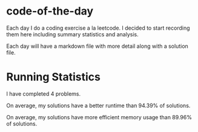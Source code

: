 
# code-of-the-day

Each day I do a coding exercise a la leetcode. I decided to start recording them here including summary statistics and analysis.

Each day will have a markdown file with more detail along with a solution file.

# Running Statistics

I have completed 4 problems.

On average, my solutions have a better runtime than 94.39% of solutions.

On average, my solutions have more efficient memory usage than 89.96% of solutions.
